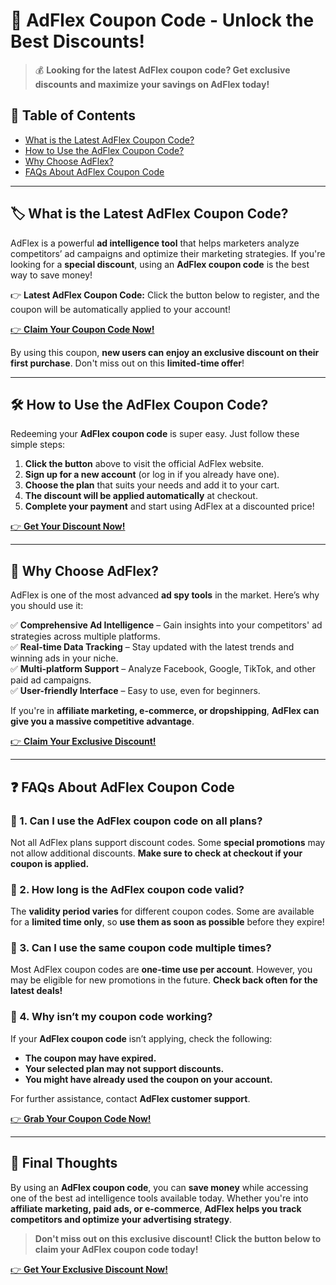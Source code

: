 # 🎯 AdFlex Coupon Code - Unlock the Best Discounts!  

> 💰 **Looking for the latest AdFlex coupon code? Get exclusive discounts and maximize your savings on AdFlex today!**  

## 📌 Table of Contents  
- [What is the Latest AdFlex Coupon Code?](#what-is-the-latest-adflex-coupon-code)  
- [How to Use the AdFlex Coupon Code?](#how-to-use-the-adflex-coupon-code)  
- [Why Choose AdFlex?](#why-choose-adflex)  
- [FAQs About AdFlex Coupon Code](#faqs-about-adflex-coupon-code)  

---

## 🏷️ What is the Latest AdFlex Coupon Code?  

AdFlex is a powerful **ad intelligence tool** that helps marketers analyze competitors’ ad campaigns and optimize their marketing strategies. If you're looking for a **special discount**, using an **AdFlex coupon code** is the best way to save money!  

👉 **Latest AdFlex Coupon Code:** Click the button below to register, and the coupon will be automatically applied to your account!  

[👉 **Claim Your Coupon Code Now!**](https://bit.ly/4l4gHZ0)  

By using this coupon, **new users can enjoy an exclusive discount on their first purchase**. Don't miss out on this **limited-time offer**!  

---

## 🛠️ How to Use the AdFlex Coupon Code?  

Redeeming your **AdFlex coupon code** is super easy. Just follow these simple steps:  

1. **Click the button** above to visit the official AdFlex website.  
2. **Sign up for a new account** (or log in if you already have one).  
3. **Choose the plan** that suits your needs and add it to your cart.  
4. **The discount will be applied automatically** at checkout.  
5. **Complete your payment** and start using AdFlex at a discounted price!  

[👉 **Get Your Discount Now!**](https://bit.ly/4l4gHZ0)  

---

## 🚀 Why Choose AdFlex?  

AdFlex is one of the most advanced **ad spy tools** in the market. Here’s why you should use it:  

✅ **Comprehensive Ad Intelligence** – Gain insights into your competitors' ad strategies across multiple platforms.  
✅ **Real-time Data Tracking** – Stay updated with the latest trends and winning ads in your niche.  
✅ **Multi-platform Support** – Analyze Facebook, Google, TikTok, and other paid ad campaigns.  
✅ **User-friendly Interface** – Easy to use, even for beginners.  

If you're in **affiliate marketing, e-commerce, or dropshipping**, **AdFlex can give you a massive competitive advantage**.  

[👉 **Claim Your Exclusive Discount!**](https://bit.ly/4l4gHZ0)  

---

## ❓ FAQs About AdFlex Coupon Code  

### 🔹 1. Can I use the AdFlex coupon code on all plans?  
Not all AdFlex plans support discount codes. Some **special promotions** may not allow additional discounts. **Make sure to check at checkout if your coupon is applied.**  

### 🔹 2. How long is the AdFlex coupon code valid?  
The **validity period varies** for different coupon codes. Some are available for a **limited time only**, so **use them as soon as possible** before they expire!  

### 🔹 3. Can I use the same coupon code multiple times?  
Most AdFlex coupon codes are **one-time use per account**. However, you may be eligible for new promotions in the future. **Check back often for the latest deals!**  

### 🔹 4. Why isn’t my coupon code working?  
If your **AdFlex coupon code** isn’t applying, check the following:  
- **The coupon may have expired.**  
- **Your selected plan may not support discounts.**  
- **You might have already used the coupon on your account.**  

For further assistance, contact **AdFlex customer support**.  

[👉 **Grab Your Coupon Code Now!**](https://bit.ly/4l4gHZ0)  

---

## 📢 Final Thoughts  

By using an **AdFlex coupon code**, you can **save money** while accessing one of the best ad intelligence tools available today. Whether you're into **affiliate marketing, paid ads, or e-commerce**, **AdFlex helps you track competitors and optimize your advertising strategy**.  

> **Don't miss out on this exclusive discount! Click the button below to claim your AdFlex coupon code today!**  

[👉 **Get Your Exclusive Discount Now!**](https://bit.ly/4l4gHZ0)  
